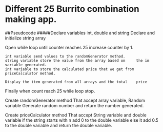 # Different 25 Burrito combination making app.
##Pseudocode
#####Declare variables int, double and string
Declare and initialize string array

Open while loop until counter reaches 25
	increase counter by 1.
	
	int variable send values to the randomGenerator method.
	string variable store the value from the array based on 	the in variable generated.
	int variable to store the calculated price that we get from 	priceCalculator method.
	
	Display the item generated from all arrays and the total 	price
Finally when count reach 25 while loop stop.

Create randomGenerator method 
	That accept array variable, Random variable
	Generate random number and return the number 		generated.

Create priceCalculator  method
	That accept String variable and double variable
	if the string starts with n add 0 to the double variable
	else it add 0.5 to the double variable and return the 		double variable.

